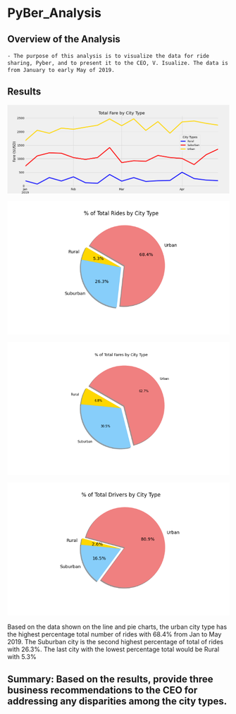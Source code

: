 # **PyBer_Analysis**

## Overview of the Analysis
    - The purpose of this analysis is to visualize the data for ride sharing, Pyber, and to present it to the CEO, V. Isualize. The data is from January to early May of 2019.

## Results
![Total Fare by City Type Line Chart](https://github.com/kimango/PyBer_Analysis/blob/main/Analysis/PyBer_fare_summary.png)

![Total Rides by City Type Pie Chart](https://github.com/kimango/PyBer_Analysis/blob/main/Analysis/Fig6.png)

![Total Fare by City Type Pie Chart](https://github.com/kimango/PyBer_Analysis/blob/main/Analysis/Fig5.png)

![Total Driver by City Type Pie Chart](https://github.com/kimango/PyBer_Analysis/blob/main/Analysis/Fig7.png)

Based on the data shown on the line and pie charts, the urban city type has the highest percentage total number of rides with 68.4% from Jan to May 2019. The Suburban city is the second highest percentage of total of rides with 26.3%. The last city with the lowest percentage total would be Rural with 5.3%
  
## Summary: Based on the results, provide three business recommendations to the CEO for addressing any disparities among the city types.
